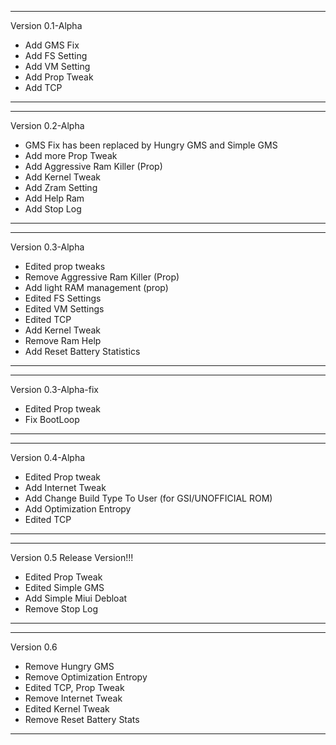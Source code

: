* * * 
Version 0.1-Alpha
- Add GMS Fix
- Add FS Setting
- Add VM Setting
- Add Prop Tweak
- Add TCP
* * *

* * *
Version 0.2-Alpha
- GMS Fix has been replaced by Hungry GMS and Simple GMS
- Add more Prop Tweak
- Add Aggressive Ram Killer (Prop)
- Add Kernel Tweak
- Add Zram Setting 
- Add Help Ram
- Add Stop Log
* * *

* * *
Version 0.3-Alpha
- Edited prop tweaks
- Remove Aggressive Ram Killer (Prop)
- Add light RAM management (prop)
- Edited FS Settings 
- Edited VM Settings 
- Edited TCP
- Add Kernel Tweak
- Remove Ram Help
- Add Reset Battery Statistics 
* * * 

* * * 
Version 0.3-Alpha-fix
- Edited Prop tweak
- Fix BootLoop
* * *

* * *
Version 0.4-Alpha
- Edited Prop tweak
- Add Internet Tweak
- Add Change Build Type To User  (for GSI/UNOFFICIAL ROM)
- Add Optimization Entropy
- Edited TCP
* * *

* * *
Version 0.5 Release Version!!!
- Edited Prop Tweak
- Edited Simple GMS
- Add Simple Miui Debloat
- Remove Stop Log
* * *

* * *
Version 0.6
- Remove Hungry GMS
- Remove Optimization Entropy
- Edited TCP, Prop Tweak 
- Remove Internet Tweak
- Edited Kernel Tweak
- Remove Reset Battery Stats
* * *